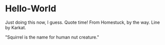 # Hello-World
Just doing this now, I guess.
Quote time!
From Homestuck, by the way. Line by Karkat.

"Squirrel is the name for human nut creature."
